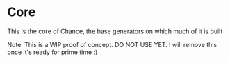 # Core

This is the core of Chance, the base generators on which much of it is built

Note: This is a WIP proof of concept. DO NOT USE YET. I will remove this once it's ready for prime time :)